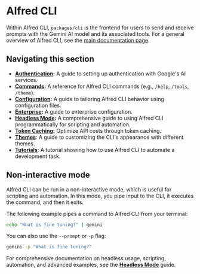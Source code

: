 # Alfred CLI

Within Alfred CLI, `packages/cli` is the frontend for users to send and receive prompts with the Gemini AI model and its associated tools. For a general overview of Alfred CLI, see the [main documentation page](../index.md).

## Navigating this section

- **[Authentication](./authentication.md):** A guide to setting up authentication with Google's AI services.
- **[Commands](./commands.md):** A reference for Alfred CLI commands (e.g., `/help`, `/tools`, `/theme`).
- **[Configuration](./configuration.md):** A guide to tailoring Alfred CLI behavior using configuration files.
- **[Enterprise](./enterprise.md):** A guide to enterprise configuration.
- **[Headless Mode](../headless.md):** A comprehensive guide to using Alfred CLI programmatically for scripting and automation.
- **[Token Caching](./token-caching.md):** Optimize API costs through token caching.
- **[Themes](./themes.md)**: A guide to customizing the CLI's appearance with different themes.
- **[Tutorials](tutorials.md)**: A tutorial showing how to use Alfred CLI to automate a development task.

## Non-interactive mode

Alfred CLI can be run in a non-interactive mode, which is useful for scripting and automation. In this mode, you pipe input to the CLI, it executes the command, and then it exits.

The following example pipes a command to Alfred CLI from your terminal:

```bash
echo "What is fine tuning?" | gemini
```

You can also use the `--prompt` or `-p` flag:

```bash
gemini -p "What is fine tuning?"
```

For comprehensive documentation on headless usage, scripting, automation, and advanced examples, see the **[Headless Mode](../headless.md)** guide.
